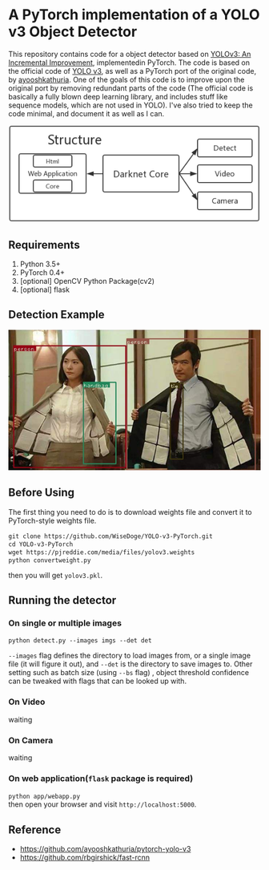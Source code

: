 # A PyTorch implementation of a YOLO v3 Object Detector
This repository contains code for a object detector based on [YOLOv3: An Incremental Improvement](https://pjreddie.com/media/files/papers/YOLOv3.pdf), implementedin PyTorch. The code is based on the official code of [YOLO v3](https://github.com/pjreddie/darknet), as well as a PyTorch 
port of the original code, by [ayooshkathuria](https://github.com/ayooshkathuria/pytorch-yolo-v3). One of the goals of this code is to improve
upon the original port by removing redundant parts of the code (The official code is basically a fully blown deep learning 
library, and includes stuff like sequence models, which are not used in YOLO). I've also tried to keep the code minimal, and 
document it as well as I can. 

![img](docs/structure.png)
## Requirements
1. Python 3.5+
2. PyTorch 0.4+
3. [optional] OpenCV Python Package(cv2) 
4. [optional] flask
## Detection Example
![img](docs/det_lh.jpg)
## Before Using
The first thing you need to do is to download weights file and convert it to PyTorch-style weights file.
```
git clone https://github.com/WiseDoge/YOLO-v3-PyTorch.git
cd YOLO-v3-PyTorch
wget https://pjreddie.com/media/files/yolov3.weights 
python convertweight.py
```
then you will get `yolov3.pkl`.
## Running the detector
### On single or multiple images
```
python detect.py --images imgs --det det 
```
`--images` flag defines the directory to load images from, or a single image file (it will figure it out), and `--det` is the directory to save images to. Other setting such as batch size (using `--bs` flag) , object threshold confidence can be tweaked with flags that can be looked up with.
### On Video
waiting
### On Camera
waiting
### On web application(`flask` package is required)
```python app/webapp.py```  
then open your browser and visit `http://localhost:5000`.
## Reference
* https://github.com/ayooshkathuria/pytorch-yolo-v3
* https://github.com/rbgirshick/fast-rcnn